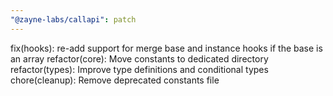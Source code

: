 ```yaml
---
"@zayne-labs/callapi": patch
---
```


fix(hooks): re-add support for merge base and instance hooks if the base is an array
refactor(core): Move constants to dedicated directory
refactor(types): Improve type definitions and conditional types
chore(cleanup): Remove deprecated constants file
